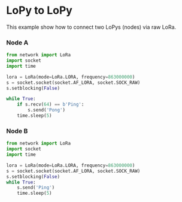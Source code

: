 # LoPy to LoPy

This example show how to connect two LoPys \(nodes\) via raw LoRa.

### Node A

```py
from network import LoRa
import socket
import time

lora = LoRa(mode=LoRa.LORA, frequency=863000000)
s = socket.socket(socket.AF_LORA, socket.SOCK_RAW)
s.setblocking(False)

while True:
    if s.recv(64) == b'Ping':
        s.send('Pong')
    time.sleep(5)
```

### Node B

```py
from network import LoRa
import socket
import time

lora = LoRa(mode=LoRa.LORA, frequency=863000000)
s = socket.socket(socket.AF_LORA, socket.SOCK_RAW)
s.setblocking(False)
while True:
    s.send('Ping')
    time.sleep(5)
```



